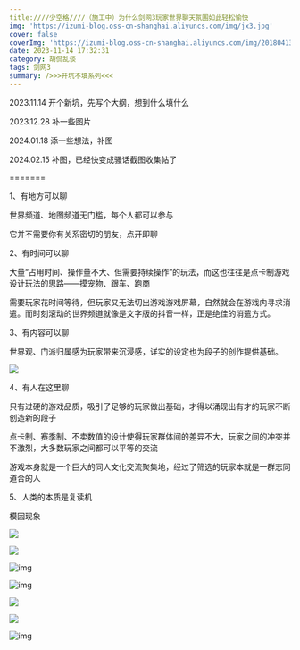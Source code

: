 ```yaml
---
title:////少空格////（施工中）为什么剑网3玩家世界聊天氛围如此轻松愉快
img: 'https://izumi-blog.oss-cn-shanghai.aliyuncs.com/img/jx3.jpg'
cover: false
coverImg: 'https://izumi-blog.oss-cn-shanghai.aliyuncs.com/img/20180413101445_VXV2l.png'
date: 2023-11-14 17:32:31
category: 胡侃乱谈
tags: 剑网3
summary: />>>开坑不填系列<<<
---
```

<!--more-->

2023.11.14 开个新坑，先写个大纲，想到什么填什么

2023.12.28 补一些图片

2024.01.18 添一些想法，补图

2024.02.15 补图，已经快变成骚话截图收集帖了

=======

1、有地方可以聊

世界频道、地图频道无门槛，每个人都可以参与

它并不需要你有关系密切的朋友，点开即聊

2、有时间可以聊

大量“占用时间、操作量不大、但需要持续操作”的玩法，而这也往往是点卡制游戏设计玩法的思路——摸宠物、跟车、跑商

需要玩家花时间等待，但玩家又无法切出游戏游戏屏幕，自然就会在游戏内寻求消遣。而时刻滚动的世界频道就像是文字版的抖音一样，正是绝佳的消遣方式。

3、有内容可以聊

世界观、门派归属感为玩家带来沉浸感，详实的设定也为段子的创作提供基础。

![](https://izumi-blog.oss-cn-shanghai.aliyuncs.com/img/Screenshot%20005653.png)

4、有人在这里聊

只有过硬的游戏品质，吸引了足够的玩家做出基础，才得以涌现出有才的玩家不断创造新的段子

点卡制、赛季制、不卖数值的设计使得玩家群体间的差异不大，玩家之间的冲突并不激烈，大多数玩家之间都可以平等的交流

游戏本身就是一个巨大的同人文化交流聚集地，经过了筛选的玩家本就是一群志同道合的人

5、人类的本质是复读机

模因现象

![](https://izumi-blog.oss-cn-shanghai.aliyuncs.com/img/Screenshot%20005006.png)

![](https://izumi-blog.oss-cn-shanghai.aliyuncs.com/img/Screenshot%20004913.png)

![img](https://izumi-blog.oss-cn-shanghai.aliyuncs.com/img/Screenshot%20004749.png)

![img](https://izumi-blog.oss-cn-shanghai.aliyuncs.com/img/Screenshot%20005600.png)

![](https://izumi-blog.oss-cn-shanghai.aliyuncs.com/img/Screenshot%20005407.png)

![](https://izumi-blog.oss-cn-shanghai.aliyuncs.com/img/Screenshot%20005333.png)

![img](https://izumi-blog.oss-cn-shanghai.aliyuncs.com/img/Screenshot%20005051.png)
